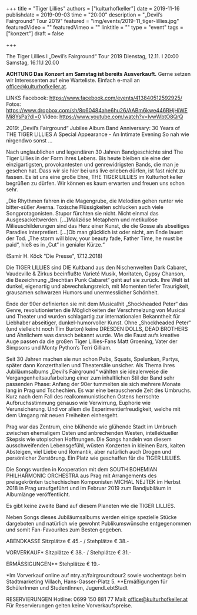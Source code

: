+++
title = "Tiger Lillies"
authors = ["kulturhofkeller"]
date = 2019-11-16
publishdate = 2019-09-03
time = "20:00"
description = "„Devil’s Fairground“ Tour 2019"
featured = "img/events/2019-11_tiger-lillies.jpg"
featuredVideo = ""
featuredVimeo = ""
linktitle = ""
type = "event"
tags = ["konzert"]
draft = false

+++

The Tiger Lillies I „Devil’s Fairground“ Tour 2019
Dienstag, 12.11. I 20:00
Samstag, 16.11.I 20.00

**ACHTUNG Das Konzert am Samstag ist bereits Ausverkauft.**
Gerne setzen wir Interessenten auf eine Warteliste. Einfach e-mail an office@kulturhofkeller.at.


LINKS
Facebook: https://www.facebook.com/events/413840512592925/
Fotos:	https://www.dropbox.com/sh/8p60484ahe6hu26/AABm6kwe446RHjHiWEMi8YsPa?dl=0
Video:     	https://www.youtube.com/watch?v=IvwWbtO8QrQ


2019: „Devil’s Fairground“ Jubilee Album
Band Anniversary: 30 Years of THE TIGER LILLIES
A Special Appearance - An Intimate Evening
So nah wie nirgendwo sonst ...

Nach unglaublichen und legendären 30 Jahren Bandgeschichte sind The Tiger Lillies in der Form ihres Lebens.
Bis heute bleiben sie eine der einzigartigsten, provokantesten und genrewidrigsten Bands, die man je gesehen hat.
Dass wir sie hier bei uns live erleben dürfen, ist fast nicht zu fassen. Es ist uns eine große Ehre, THE TIGER LILLIES im
Kulturhof:keller begrüßen zu dürfen. Wir können es kaum erwarten und freuen uns schon sehr.

„Die Rhythmen fahren in die Magengrube, die Melodien gehen runter wie bitter-süßer Averna. Toxische Flüssigkeiten schlucken
auch viele Songprotagonisten. Stupor fürchten sie nicht. Nicht einmal das Ausgesackeltwerden. […]Maliziöse Metaphern und
metikulöse Milieuschilderungen sind das Herz einer Kunst, die die Gosse als abseitiges Paradies interpretiert.  […]Ob man glücklich
ist oder nicht, am Ende lauert der Tod. „The storm will blow, your beauty fade, Father Time, he must be paid“, hieß es in „Cut“ in genialer Kürze.“

(Samir H. Köck "Die Presse", 17.12.2018)


Die TIGER LILLIES sind DIE Kultband aus den Nischenwelten Dark Cabaret, Vaudeville & Zirkus beeinflußte Varieté Musik, Moritaten,
Gypsy Chanson, die Bezeichnung „Brechtian Punk Cabaret“ geht auf sie zurück. Ihre Welt ist dunkel, eigenartig und abwechslungsreich,
mit Momenten tiefer Traurigkeit, grausamen schwarzen Humors und unermesslicher Schönheit.

Ende der 90er definierten sie mit dem Musicalhit „Shockheaded Peter“ das Genre, revolutionierten die Möglichkeiten der Verschmelzung
von Musical und Theater und wurden schlagartig zur internationalen Bekanntheit für Liebhaber abseitiger, dunkel-humorvoller Kunst.
Ohne „Shockheaded Peter“ (und vielleicht noch Tim Burton) keine DRESDEN DOLLS, DEAD BROTHERS und Ähnlichem was danach
bekannt wurde. Wie die Faust aufs kreative Auge passen da die großen Tiger Lillies-Fans Matt Groening, Vater der Simpsons und Monty Python’s Terri Gilliam.

Seit 30 Jahren machen sie nun schon Pubs, Squats, Spelunken, Partys, später dann Konzerthallen und Theatersäle unsicher.
Als Thema ihres Jubiläumsalbums „Devil’s Fairground“ wählten sie idealerweise die Vergangenheitsaufarbeitung einer zum inhaltlichen
Stil der Band sehr passenden Phase: Anfang der 90er tummelten sie sich mehrere Monate lang in Prag und Tschechien. Es war eine
berauschende Zeit des Umbruchs. Kurz nach dem Fall des realkommunistischen Ostens herrschte Aufbruchsstimmung genauso wie
Verwirrung, Euphorie wie Verunsicherung. Und vor allem die Experimentierfreudigkeit, welche mit dem Umgang mit neuen Freiheiten einhergeht.

Prag war das Zentrum, eine blühende wie glühende Stadt im Umbruch zwischen ehemaligem Osten und anbrechenden Westen, intellektueller
Skepsis wie utopischen Hoffnungen. Die Songs handeln von diesem ausschweifenden Lebensgefühl, wüsten Konzerten in kleinen Bars, kalten
Absteigen, viel Liebe und Romantik, aber natürlich auch Drogen und persönlicher Zerstörung. Ein Platz wie geschaffen für die TIGER LILLIES.

Die Songs wurden in Kooperation mit dem SOUTH BOHEMIAN PHILHARMONIC ORCHESTRA aus Prag mit Arrangements des preisgekrönten
tschechischen Komponisten MICHAL NEJTEK im Herbst 2018 in Prag uraufgeführt und im Februar 2019 zum Bandjubiläum in Albumlänge veröffentlicht.

Es gibt keine zweite Band auf diesem Planeten wie die TIGER LILLIES.

Neben Songs dieses Jubiläumsalbums werden einige spezielle Stücke dargeboten und natürlich wie gewohnt Publikumswünsche entgegenommen
und somit Fan-Favourites zum Besten gegeben.

ABENDKASSE
Sitzplätze € 45.- / Stehplätze € 38.-

VORVERKAUF*
Sitzplätze € 38.- / Stehplätze € 31.-

ERMÄSSIGUNGEN**
Stehplätze € 19.-

*Im Vorverkauf online auf ntry.at/fairgroundtour2 sowie wochentags beim Stadtmarketing Villach, Hans-Gasser-Platz 5.
**Ermäßigungen für SchülerInnen und StudentInnen, JugendLebtStadt

RESERVIERUNGEN
Hotline: 0699 150 881 77
Mail: office@kulturhofkeller.at
Für Reservierungen gelten keine Vorverkaufspreise.
